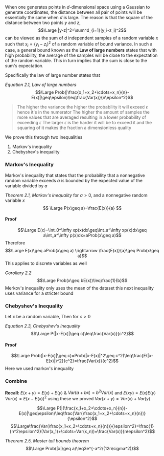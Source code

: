 When one generates points in $d$-dimensional space using a Gaussian to generate coordinates, the distance between all pair of points will be essentially the same when $d$ is large. The reason is that the square of the distance between two points $y$ and $z$,
$$\Large |y-z|^2=\sum^d_{i=1}(y_i-z_i)^2$$
can be viewed as the sum of $d$ independent samples of a random variable $x$ such that $x_i=(y_i-z_i)^2$ of a random variable of bound variance. In such a case, a general bound known as the **Law of large numbers** states that with high probability, the average of the samples will be close to the expectation of the random variable. This in turn implies that the sum is close to the sum's expectation. 

Specifically the law of large number states that 

*Equation 2.1, Law of large numbers*
$$\Large Prob(|\frac{x_1+x_2+\cdots+x_n}{n}-E(x)|\geq\epsilon)\leq\frac{Var(x)}{n\epsilon^2}$$
> The higher the variance the higher the probability it will exceed $\epsilon$ hence it's in the 
> 	numerator
> The higher the amount of samples the more values that are averaged resulting
> 	in a lower probability of exceeding $\epsilon$
> The larger $\epsilon$ is the harder it will be to exceed it and the squaring of it makes the 
> 	fraction a dimensionless quality

We prove this through two inequalities
1. Markov's inequality 
2. Chebyshev's inequality

### Markov's Inequality
Markov's inequality that states that the probability that a nonnegative random variable exceeds $a$ is bounded by the expected value of the variable divided by $a$

*Theorem 2.1, Markov's inequality*
for $a > 0$, and a nonnegative random variable $x$
$$
\Large P(x\geq a)=\frac{E(x)}{a}
$$
#### Proof
$$\Large E(x)=\int_0^\infty xp(x)dx\geq\int_a^\infty xp(x)dx\geq a\int_a^\infty p(x)dx=aProb(x\geq a)$$
Therefore
$$\Large E(x)\geq aProb(x\geq a) \rightarrow \frac{E(x)}{a}\geq Prob(x\geq a)$$
This applies to discrete variables as well

*Corollary 2.2*
$$\Large Prob(x\geq bE(x))\leq\frac{1}{b}$$
Merkov's inequality only uses the mean of the dataset this next inequality uses variance for a stricter bound

### Chebyshev's Inequality
Let $x$ be a random variable, Then for $c > 0$

*Equation 2.3, Chebyshev's inequality*
$$\Large P(|x-E(x)|\geq c)\leq\frac{Var(x)}{c^2}$$
#### Proof
$$\Large Prob(|x-E(x)|\geq c)=Prob(|x-E(x)|^2\geq c^2)\leq\frac{E(|x-E(x)|)^2}{c^2}=\frac{Var(x)}{c^2}$$
Here we used markov's inequality

### Combine
**Recall:** $E(x+y)=E(x)+E(y)$ & $Var(a+bx)=b^2Var(x)$ and $E(xy)=E(x)E(y)$
$Var(x)=E(x-E(x))^2$ using these we proved $Var(x+y)=Var(x)+Var(y)$

$$\Large P(|(\frac{x_1+x_2+\cdots+x_n}{n})-E(x)|\geq\epsilon)\leq\frac{Var(\frac{x_1+x_2+\cdots+x_n}{n})}{\epsilon^2}$$
$$\Large\frac{Var(\frac{x_1+x_2+\cdots+x_n}{n})}{\epsilon^2}=\frac{1}{n^2\epsilon^2}(Var(x_1)+\cdots+Var(x_n))=\frac{Var(x)}{n\epsilon^2}$$

*Theorem 2.5, Master tail bounds theorem*
$$\Large Prob(|x|\geq a)\leq3e^{-a^2/(12n\sigma^2)}$$